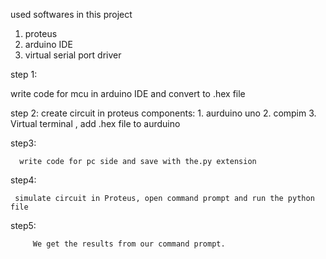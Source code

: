 used softwares in this project

1. proteus
2. arduino IDE
3. virtual serial port driver

step 1: 

write code for mcu in arduino IDE and convert to  .hex file

step 2:
      create circuit in proteus
      components: 1. aurduino uno 2. compim 3. Virtual terminal ,  add .hex file to aurduino 

step3:

      write code for pc side and save with the.py extension 

step4: 

     simulate circuit in Proteus, open command prompt and run the python file

step5: 

         We get the results from our command prompt.
